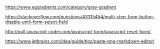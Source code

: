 https://www.eggradients.com/category/gray-gradient

https://stackoverflow.com/questions/43315454/multi-step-form-button-disable-until-form-select-field

http://pull.javascript-coder.com/javascript-form/javascript-reset-form/

https://www.jetbrains.com/idea/guide/tips/paste-png-markdown-editor/
